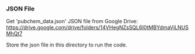 ### JSON File
Get 'pubchem_data.json' JSON file from Google Drive:\
https://drive.google.com/drive/folders/14VHegNZsSQL6I0tMBYdmaVjLNUSMhQt7

Store the json file in this directory to run the code.
